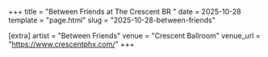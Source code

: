 +++
title = "Between Friends at The Crescent BR "
date = 2025-10-28
template = "page.html"
slug = "2025-10-28-between-friends"

[extra]
artist = "Between Friends"
venue = "Crescent Ballroom"
venue_url = "https://www.crescentphx.com/"
+++

